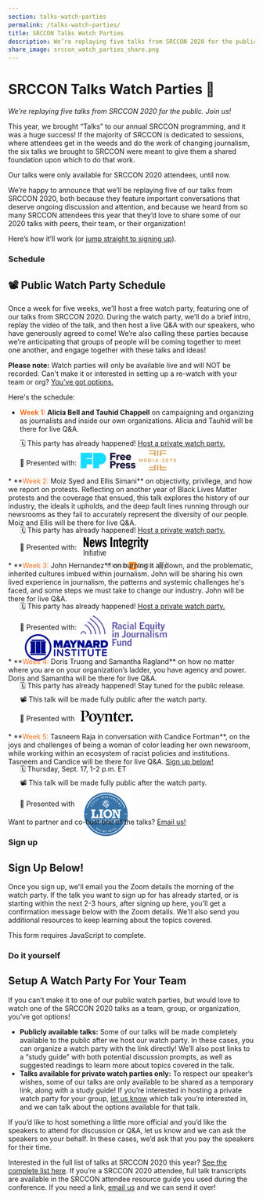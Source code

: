 ```yaml
---
section: talks-watch-parties
permalink: /talks-watch-parties/
title: SRCCON Talks Watch Parties
description: We’re replaying five talks from SRCCON 2020 for the public. Join us!
share_image: srccon_watch_parties_share.png
---
```


<style type="text/css">
  .action-links {margin-top: -0.5em; line-height: 2em;}
  span.week-name {color: #fc6e1f;}
  .action-links img {
    width: 120px;
    display: inline-block;
    margin: 0 0 -10px 0px;
  }
  ul.action-links li { display: block; }
  img.poynter {margin-bottom:-13px;}
  img.media-2070 {width: 75px;}
  img.nii { width: 170px; margin: 0 0 -40px 10px; }
  img.lion { margin: 0 0 -66px 10px; width: 100px;} 
  img.rej { margin: 0px 0 -50px 0; width: 185px;} 
  img.maynard { margin: 0 0 -30px 10px; width: 170px; }
  form.fr_form {
    padding: 0 0 0 30px;
    font-size: 0.85em;
    font-family: sofia-pro, sans-serif;
    border-left: 10px solid #fc6d1f17;
  }
  label.fr_option.control, .fr_other_option label {
    margin-left: 30px;
    position: relative;
  }
  input[type="checkbox"] {
    width: 20px;
    height: 20px;
    position: absolute;
    left: -30px;
    top: 8px;
  }
  .fr_response_field label { padding-bottom: 0.70em; }
  .fr_description { padding-top: 0em;
    font-style: normal;
    color: #888; }
  .fr_after_submit_page {
    color: #fc6d1f;
    font-style: italic;
  }
</style>

# SRCCON Talks Watch Parties 🎉
_We’re replaying five talks from SRCCON 2020 for the public. Join us!_

This year, we brought “Talks” to our annual SRCCON programming, and it was a huge success! If the majority of SRCCON is dedicated to sessions, where attendees get in the weeds and do the work of changing journalism, the six talks we brought to SRCCON were meant to give them a shared foundation upon which to do that work. 

Our talks were only available for SRCCON 2020 attendees, until now.

We’re happy to announce that we’ll be replaying five of our talks from SRCCON 2020, both because they feature important conversations that deserve ongoing discussion and attention, and because we heard from so many SRCCON attendees this year that they’d love to share some of our 2020 talks with peers, their team, or their organization!

Here’s how it’ll work (or <a href="#sign-up">jump straight to signing up</a>).

### Schedule

## 📽 Public Watch Party Schedule

Once a week for five weeks, we’ll host a free watch party, featuring one of our talks from SRCCON 2020. During the watch party, we’ll do a brief intro, replay the video of the talk, and then host a live Q&A with our speakers, who have generously agreed to come! We’re also calling these parties because we’re anticipating that groups of people will be coming together to meet one another, and engage together with these talks and ideas! 

**Please note:** Watch parties will only be available live and will NOT be recorded. Can't make it or interested in setting up a re-watch with your team or org? <a href="#do-it-yourself">You've got options.</a> 

Here's the schedule:

* **<span class="week-name">Week 1:</span> Alicia Bell and Tauhid Chappell** on campaigning and organizing as journalists and inside our own organizations. Alicia and Tauhid will be there for live Q&A.
<ul class="action-links">
  <!-- <li>🗓 Thursday, Aug. 20, 1-2 p.m. ET.</li> -->
  <li>🗓 This party has already happened! <a href="#do-it-yourself">Host a private watch party.</a></li>
  <li>🧡 Presented with: <a href="https://www.freepress.net/"><img class="free-press" src="/media/img/partners/free-press.png"></a> <a href="https://act.freepress.net/sign/media_2070/"><img class="media-2070" src="/media/img/partners/media-2070.png"></a></li>
</ul>
* **<span class="week-name">Week 2:</span> Moiz Syed and Ellis Simani** on objectivity, privilege, and how we report on protests. Reflecting on another year of Black Lives Matter protests and the coverage that ensued, this talk explores the history of our industry, the ideals it upholds, and the deep fault lines running through our newsrooms as they fail to accurately represent the diversity of our people. Moiz and Ellis will be there for live Q&A. 
<ul class="action-links">
  <!-- <li>🗓 Thursday, Aug. 27, 1-2 p.m. ET</li> -->
  <li>🗓 This party has already happened! <a href="#do-it-yourself">Host a private watch party.</a></li>
  <li>🧡 Presented with: <a href="https://www.journalism.cuny.edu/centers/tow-knight-center-entrepreneurial-journalism/news-integrity-initiative/"><img class="nii" src="/media/img/partners/NII.png"></a></li>
</ul>
* **<span class="week-name">Week 3:</span> John Hernandez** on burning it all down, and the problematic, inherited cultures imbued within journalism. John will be sharing his own lived experience in journalism, the patterns and systemic challenges he's faced, and some steps we must take to change our industry. John will be there for live Q&A.
<ul class="action-links">
  <!-- <li>🗓 Thursday, Sept. 3, 1-2 p.m. ET</li> -->
  <li>🗓 This party has already happened! <a href="#do-it-yourself">Host a private watch party.</a></li>
  <li>🧡 Presented with: <a href="https://borealisphilanthropy.org/grantmaking/racial-equity-in-journalism-fund/"><img class="rej" src="/media/img/partners/rej.png"></a> <a href="https://www.mije.org/"><img class="maynard" src="/media/img/partners/maynard.jpg"></a></li>
</ul>
* **<span class="week-name">Week 4:</span> Doris Truong and Samantha Ragland** on how no matter where you are on your organization’s ladder, you have agency and power. Doris and Samantha will be there for live Q&A.
<ul class="action-links">
  <!-- <li>🗓 Thursday, Sept. 10, 1-2 p.m. ET</li> -->
  <li>🗓 This party has already happened! Stay tuned for the public release.</li>
  <li>📽 This talk will be made fully public after the watch party.</li>
  <li>🧡 Presented with <a href="https://www.poynter.org/"><img class="poynter" src="/media/img/partners/poynter.png"></a></li>
</ul>
* **<span class="week-name">Week 5:</span> Tasneem Raja in conversation with Candice Fortman**, on the joys and challenges of being a woman of color leading her own newsroom, while working within an ecosystem of racist policies and institutions. Tasneem and Candice will be there for live Q&A. <a href="#sign-up">Sign up below!</a>
<ul class="action-links">
  <li>🗓 Thursday, Sept. 17, 1-2 p.m. ET</li>
  <li>📽 This talk will be made fully public after the watch party.</li>
  <li>🧡 Presented with <a href="https://www.lionpublishers.com/"><img class="lion" src="/media/img/partners/lion.png"></a></li>
</ul>

Want to partner and co-host one of the talks? [Email us!](mailto:sisi@opennews.org) 

### Sign up

## Sign Up Below!
Once you sign up, we'll email you the Zoom details the morning of the watch party. If the talk you want to sign up for has already started, or is starting within the next 2-3 hours, after signing up here, you'll get a confirmation message below with the Zoom details. We'll also send you additional resources to keep learning about the topics covered.

<form data-formrenderer>This form requires JavaScript to complete.</form>

### Do it yourself

## Setup A Watch Party For Your Team
If you can’t make it to one of our public watch parties, but would love to watch one of the SRCCON 2020 talks as a team, group, or organization, you’ve got options!

  * **Publicly available talks:** Some of our talks will be made completely available to the public after we host our watch party. In these cases, you can organize a watch party with the link directly! We’ll also post links to a “study guide” with both potential discussion prompts, as well as suggested readings to learn more about topics covered in the talk.
  * **Talks available for private watch parties only:** To respect our speaker’s wishes, some of our talks are only available to be shared  as a temporary link, along with a study guide! If you’re interested in hosting a private watch party for your group, [let us know](mailto:srccon@opennews.org) which talk you’re interested in, and we can talk about the options available for that talk.

If you’d like to host something a little more official and you’d like the speakers to attend for discussion or Q&A, let us know and we can ask the speakers on your behalf. In these cases, we’d ask that you pay the speakers for their time.

Interested in the full list of talks at SRCCON 2020 this year? [See the complete list here](https://2020.srccon.org/attendee-faq/#talks-at-srccon-how-do-they-work). If you’re a SRCCON 2020 attendee, full talk transcripts are available in the SRCCON attendee resource guide you used during the conference. If you need a link, [email us](mailto:srccon@opennews.org) and we can send it over!

<script>window.jQuery || document.write('<script src="//code.jquery.com/jquery-2.2.3.min.js"><\/script>')</script>

<link href="//d3q1ytufopwvkq.cloudfront.net/1/formrenderer.css" rel="stylesheet" />
<script src="//d3q1ytufopwvkq.cloudfront.net/1/formrenderer.js"></script>


<script>
  // Uncomment this line and set it to the CSS class that your website uses for buttons:
  // FormRenderer.BUTTON_CLASS = '';
  new FormRenderer({"project_id":"Y7N8huzpUsPtzzBJ"});
</script>